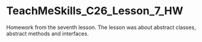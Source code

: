 # TeachMeSkills_C26_Lesson_7_HW
Homework from the seventh lesson. The lesson was about abstract classes, abstract methods and interfaces.
